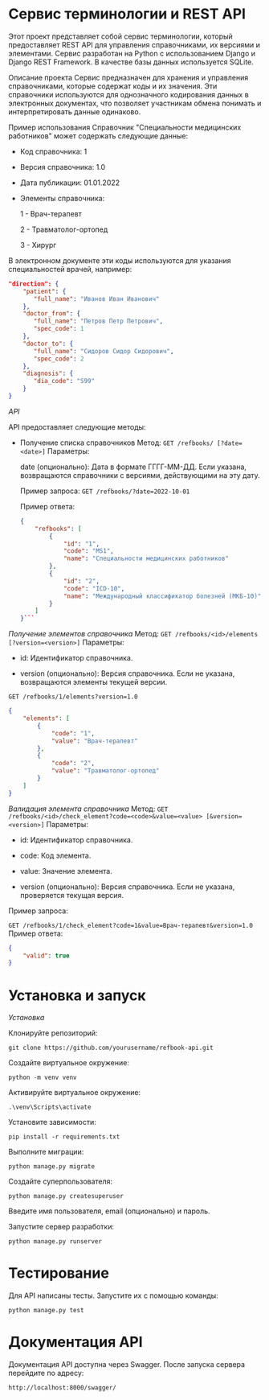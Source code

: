 # Сервис терминологии и REST API #
Этот проект представляет собой сервис терминологии, который предоставляет REST API для управления справочниками, их версиями и элементами. Сервис разработан на Python с использованием Django и Django REST Framework. В качестве базы данных используется SQLite.

Описание проекта
Сервис предназначен для хранения и управления справочниками, которые содержат коды и их значения. Эти справочники используются для однозначного кодирования данных в электронных документах, что позволяет участникам обмена понимать и интерпретировать данные одинаково.

Пример использования
Справочник "Специальности медицинских работников" может содержать следующие данные:

 - Код справочника: 1

 - Версия справочника: 1.0

 - Дата публикации: 01.01.2022

 - Элементы справочника:

    1 - Врач-терапевт
    
    2 - Травматолог-ортопед
    
    3 - Хирург

В электронном документе эти коды используются для указания специальностей врачей, например:

```json
"direction": {
    "patient": {
       "full_name": "Иванов Иван Иванович"
    },
    "doctor_from": {
       "full_name": "Петров Петр Петрович",
       "spec_code": 1
    },
    "doctor_to": {
       "full_name": "Сидоров Сидор Сидорович",
       "spec_code": 2
    },
    "diagnosis": {
       "dia_code": "S99"
    }
}
```
*API*

API предоставляет следующие методы:

- Получение списка справочников
    Метод: `GET /refbooks/ [?date=<date>]`
    Параметры:
    
    date (опционально): Дата в формате ГГГГ-ММ-ДД. Если указана, возвращаются справочники с версиями, действующими на эту дату.

    Пример запроса:
    ```GET /refbooks/?date=2022-10-01```

    Пример ответа:

    ```json
    {
        "refbooks": [
            {
                "id": "1",
                "code": "MS1",
                "name": "Специальности медицинских работников"
            },
            {
                "id": "2",
                "code": "ICD-10",
                "name": "Международный классификатор болезней (МКБ-10)"
            }
        ]
    }```
  

*Получение элементов справочника*
Метод: `GET /refbooks/<id>/elements [?version=<version>]`
Параметры:

- id: Идентификатор справочника.

- version (опционально): Версия справочника. Если не указана, возвращаются элементы текущей версии.

```GET /refbooks/1/elements?version=1.0```
```json
{
    "elements": [
        {
            "code": "1",
            "value": "Врач-терапевт"
        },
        {
            "code": "2",
            "value": "Травматолог-ортопед"
        }
    ]
}
```

*Валидация элемента справочника*
Метод: `GET /refbooks/<id>/check_element?code=<code>&value=<value> [&version=<version>]`
Параметры:

- id: Идентификатор справочника.

- code: Код элемента.

- value: Значение элемента.

- version (опционально): Версия справочника. Если не указана, проверяется текущая версия.

Пример запроса:

```GET /refbooks/1/check_element?code=1&value=Врач-терапевт&version=1.0```
Пример ответа:

```json
{
    "valid": true
}
```

# Установка и запуск #


*Установка*

Клонируйте репозиторий:

`git clone https://github.com/yourusername/refbook-api.git`

Создайте виртуальное окружение:

`python -m venv venv`

Активируйте виртуальное окружение:

`.\venv\Scripts\activate`

Установите зависимости:

`pip install -r requirements.txt`

Выполните миграции:

`python manage.py migrate`

Создайте суперпользователя:

`python manage.py createsuperuser`

Введите имя пользователя, email (опционально) и пароль.

Запустите сервер разработки:

`python manage.py runserver`

# Тестирование #

Для API написаны тесты. Запустите их с помощью команды:

`python manage.py test`

# Документация API #
Документация API доступна через Swagger. После запуска сервера перейдите по адресу:

`http://localhost:8000/swagger/`
